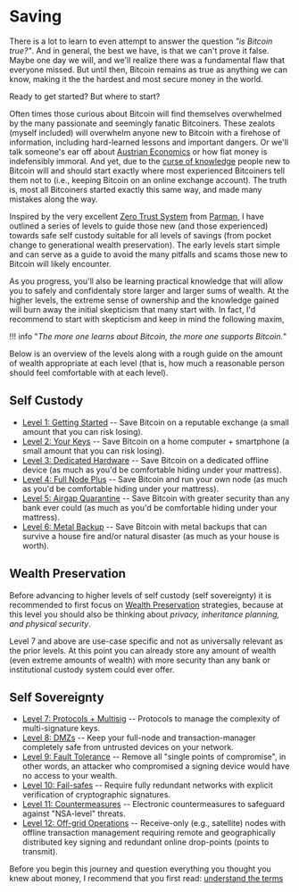 # Saving

<!--
Lord Jesus Christ
Son of God
Have mercy on me, a sinner

-->


There is a lot to learn to even attempt
 to answer the question *"is Bitcoin true?"*.
And in general, the best we have, is that
 we can't prove it false.
Maybe one day we will, and we'll realize 
 there was a fundamental flaw that everyone missed.
But until then, Bitcoin remains as true as anything we
 can know, making it the the hardest and
 most secure money in the world.

Ready to get started? But where to start?

Often times those curious about Bitcoin
 will find themselves overwhelmed by the
 many passionate and seemingly fanatic
 Bitcoiners.
These zealots (myself included) will overwhelm anyone new to Bitcoin
 with a firehose of information, including
 hard-learned lessons and important
 dangers.
Or we'll talk someone's ear off about 
 [Austrian Economics](https://mises.org/what-austrian-economics)
 or how fiat money is indefensibly immoral.
And yet, due to the 
 [curse of knowledge](https://en.wikipedia.org/wiki/Curse_of_knowledge)
 people new to Bitcoin will and should start 
 exactly where most experienced
 Bitcoiners tell them not to (i.e., keeping Bitcoin on an online exchange account).
The truth is, most all Bitcoiners started exactly this same way,
 and made many mistakes along the way.

Inspired by the very excellent 
 [Zero Trust System](https://armantheparman.com/bitcoin-storage-get-better/)
 from 
 [Parman](https://armantheparman.com/about-contact/),
 I have outlined a series of levels to guide those
 new (and those experienced) towards 
 safe self custody suitable for all levels of savings
 (from pocket change to generational wealth preservation).
The early levels start simple and can serve as a guide
 to avoid the many pitfalls and scams those new
 to Bitcoin will likely encounter.

As you progress, you'll also be learning practical
 knowledge that will allow you to safely and
 confidentaly store larger and larger sums of wealth.
At the higher levels, the extreme sense of ownership
 and the knowledge gained will burn away the
 initial skepticism that many start with.
In fact, I'd recommend to start with skepticism
 and keep in mind the following maxim,

!!! info "*The more one learns about Bitcoin, the more one supports Bitcoin.*"
 
Below is an overview of the levels along with 
 a rough guide on the amount of wealth
 appropriate at each level (that is,
 how much a reasonable person should
 feel comfortable with at each level).

## Self Custody

* [Level 1: Getting Started](level-1/) -- Save Bitcoin on a reputable exchange (a small amount that you can risk losing).
* [Level 2: Your Keys](level-2/) -- Save Bitcoin on a home computer + smartphone (a small amount that you can risk losing).
* [Level 3: Dedicated Hardware](level-3/) -- Save Bitcoin on a dedicated offline device (as much as you'd be comfortable hiding under your mattress).
* [Level 4: Full Node Plus](level-4/) -- Save Bitcoin and run your own node (as much as you'd be comfortable hiding under your mattress).
* [Level 5: Airgap Quarantine](level-5/) -- Save Bitcoin with greater security than any bank ever could (as much as you'd be comfortable hiding under your mattress).
* [Level 6: Metal Backup](level-6/) -- Save Bitcoin with metal backups that can survive a house fire and/or natural disaster (as much as your house is worth).

## Wealth Preservation

Before advancing to higher levels of
 self custody (self sovereignty)
 it is recommended to first focus on
 [Wealth Preservation](wealth/)
 strategies,
 because at this level you should also
 be thinking about
 *privacy, inheritance planning,
 and physical security*.

Level 7 and above are use-case specific
 and not as universally relevant as
 the prior levels. 
At this point you can already store any
 amount of wealth
 (even extreme amounts of wealth)
 with more security than any bank or
 institutional custody system could ever offer.

## Self Sovereignty
* [Level 7: Protocols + Multisig](level-7/) -- Protocols to manage the complexity of multi-signature keys.
* [Level 8: DMZs](level-8/) -- Keep your full-node and transaction-manager completely safe from untrusted devices on your network.
* [Level 9: Fault Tolerance](level-9/) -- Remove all "single points of compromise", in other words, an attacker who compromised a signing device would have no access to your wealth.
* [Level 10: Fail-safes](level-10/) -- Require fully redundant networks with explicit verification of cryptographic signatures.
* [Level 11: Countermeasures](level-11/) -- Electronic countermeasures to safeguard against "NSA-level" threats.
* [Level 12: Off-grid Operations](level-12/) -- Receive-only (e.g., satellite) nodes with offline transaction management requiring remote and geographically distributed key signing and redundant online drop-points (points to transmit).


Before you begin this journey and question everything you thought you knew about money,
 I recommend that you first read:
 [understand the terms](understand-the-terms.md)
